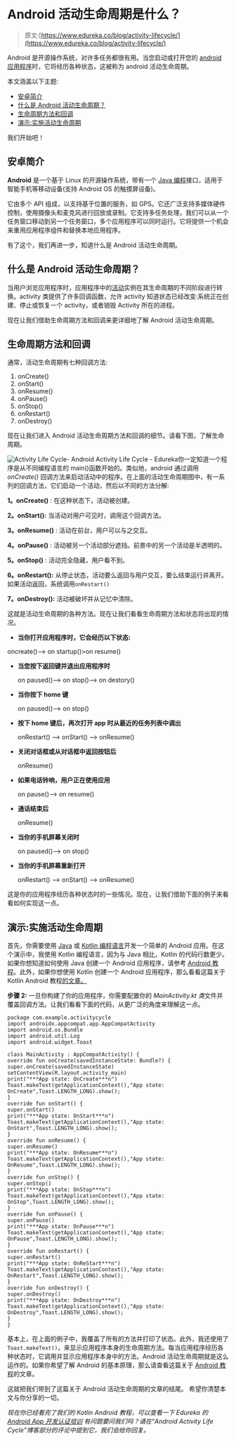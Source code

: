 # Android 活动生命周期是什么？

> 原文:[https://www.edureka.co/blog/activity-lifecycle/](https://www.edureka.co/blog/activity-lifecycle/)

Android 是开源操作系统，对许多任务都很有用。当您启动或打开您的 [android 应用程序](https://www.edureka.co/blog/android-tutorial/)时，它将经历各种状态，这被称为 android 活动生命周期。

本文涵盖以下主题:

*   [安卓简介](#IntroductiontoAndroid)
*   [什么是 Android 活动生命周期？](#WhatisAndroidActivityLifeCycle?)
*   [生命周期方法和回调](#LifeCycleMethodsandCallbacks)
*   [演示:实施活动生命周期](#Demo)

我们开始吧！

## **安卓简介**

**Android** 是一个基于 Linux 的开源操作系统，带有一个 [Java 编程](https://www.edureka.co/blog/java-tutorial/)接口，适用于智能手机等移动设备(支持 Android OS 的触摸屏设备)。

它由多个 API 组成，以支持基于位置的服务，如 GPS。它还广泛支持多媒体硬件控制，使用摄像头和麦克风进行回放或录制。它支持多任务处理，我们可以从一个任务窗口移动到另一个任务窗口，多个应用程序可以同时运行。它将提供一个机会来重用应用程序组件和替换本地应用程序。

有了这个，我们再进一步，知道什么是 Android 活动生命周期。

## **什么是 Android 活动生命周期？**

当用户浏览应用程序时，应用程序中的[活动](https://developer.android.com/reference/android/app/Activity.html)实例在其生命周期的不同阶段进行转换。activity 类提供了许多回调函数，允许 activity 知道状态已经改变:系统正在创建、停止或恢复一个 activity，或者销毁 Activity 所在的进程。

现在让我们借助生命周期方法和回调来更详细地了解 Android 活动生命周期。

## **生命周期方法和回调**

通常，活动生命周期有七种回调方法:

1.  onCreate()
2.  onStart()
3.  onResume()
4.  onPause()
5.  onStop()
6.  onRestart()
7.  onDestroy()

现在让我们进入 Android 活动生命周期方法和回调的细节。请看下图，了解生命周期。

![Activity Life Cycle- Android Activity Life Cycle - Edureka](../Images/8e3f8e1a6e143f22a34b3df22c696c5c.png)你一定知道一个程序是从不同编程语言的 main()函数开始的。类似地，android 通过调用 *onCreate()* 回调方法来启动活动中的程序。在上面的活动生命周期图中，有一系列的回调方法，它们启动一个活动，然后以不同的方法分解:

**1。onCreate()** : 在这种状态下，活动被创建。

**2。onStart():** 当活动对用户可见时，调用这个回调方法。

**3。onResume()** : 活动在前台，用户可以与之交互。

**4。onPause()** : 活动被另一个活动部分遮挡。前景中的另一个活动是半透明的。

**5。onStop()** : 活动完全隐藏，用户看不到。

**6。onRestart():** 从停止状态，活动要么返回与用户交互，要么结束运行并离开。如果活动返回，系统调用`onRestart()`

**7。onDestroy():** 活动被破坏并从记忆中清除。

这就是活动生命周期的各种方法。现在让我们看看生命周期方法和状态将出现的情况。

*   **当你打开应用程序时，它会经历以下状态:**

oncreate()–> on startup()>on resume()

*   **当您按下返回键并退出应用程序时**

    on paused()—> on stop()–> on destory()

*   **当你按下 home 键**

    on paused()–> on stop()

*   **按下 home 键后，再次打开 app 时从最近的任务列表中调出**

    onRestart() –> onStart() –> onResume()

*   **关闭对话框或从对话框中返回按钮后**

    onResume()

*   **如果电话铃响，用户正在使用应用**

    on pause()–> on resume()

*   **通话结束后**

    onResume()

*   **当你的手机屏幕关闭时**

    on paused()–> on stop()

*   **当你的手机屏幕重新打开**

    onRestart() –> onStart() –> onResume()

这是你的应用程序经历各种状态时的一些情况。现在，让我们借助下面的例子来看看如何实现这一点。

## **演示:实施活动生命周期**

首先，你需要使用 [Java](https://www.edureka.co/blog/what-is-java/) 或 [Kotlin 编程语言](https://www.edureka.co/blog/kotlin-programming-language/)开发一个简单的 Android 应用。在这个演示中，我使用 Kotlin 编程语言，因为与 Java 相比，Kotlin 的代码行数更少。如果你想知道如何使用 Java 创建一个 Android 应用程序，请参考 [Android 教程](https://www.edureka.co/blog/android-tutorial)。此外，如果你想使用 Kotlin 创建一个 Android 应用程序，那么看看这篇关于 Kotlin Android 教程[的文章。](https://www.edureka.co/blog/kotlin-android-tutorial/)

**步骤 2:** 一旦你构建了你的应用程序，你需要配置你的 *MainActivity.kt 类*文件并覆盖回调方法。让我们看看下面的代码，从更广泛的角度来理解这一点。

```
package com.example.activitycycle
import androidx.appcompat.app.AppCompatActivity
import android.os.Bundle
import android.util.Log
import android.widget.Toast

class MainActivity : AppCompatActivity() {
override fun onCreate(savedInstanceState: Bundle?) {
super.onCreate(savedInstanceState)
setContentView(R.layout.activity_main)
print("***App state: OnCreate***n")
Toast.makeText(getApplicationContext(),"App state: OnCreate",Toast.LENGTH_LONG).show();
}
override fun onStart() {
super.onStart()
print("***App state: OnStart***n")
Toast.makeText(getApplicationContext(),"App state: OnStart",Toast.LENGTH_LONG).show();
}
override fun onResume() {
super.onResume()
print("***App state: OnResume***n")
Toast.makeText(getApplicationContext(),"App state: OnResume",Toast.LENGTH_LONG).show();
}
override fun onStop() {
super.onStop()
print("***App state: OnStop***n")
Toast.makeText(getApplicationContext(),"App state: OnStop",Toast.LENGTH_LONG).show();
}
override fun onPause() {
super.onPause()
print("***App state: OnPause***n")
Toast.makeText(getApplicationContext(),"App state: OnPause",Toast.LENGTH_LONG).show();
}
override fun onRestart() {
super.onRestart()
print("***App state: OnReStart***n")
Toast.makeText(getApplicationContext(),"App state: OnRestart",Toast.LENGTH_LONG).show();
}
override fun onDestroy() {
super.onDestroy()
print("***App state: OnDestroy***n")
Toast.makeText(getApplicationContext(),"App state: OnDestroy",Toast.LENGTH_LONG).show();
}
}
```

基本上，在上面的例子中，我覆盖了所有的方法并打印了状态。此外，我还使用了 `Toast.makeText()`，来显示应用程序本身的生命周期方法。每当应用程序经历各种状态时，它调用并显示应用程序本身中的方法。Android 活动生命周期就是这么运作的。如果你希望了解 Android 的基本原理，那么请查看这篇关于  [Android 教程](https://www.edureka.co/blog/android-tutorial)的文章。

这就把我们带到了这篇关于 Android 活动生命周期的文章的结尾。 希望你清楚本文与你分享的一切。

*现在你已经看完了我们的 Kotlin Android 教程，可以查看一下 Edureka 的  [Android App 开发认证培训](https://www.edureka.co/android-development-certification-course)* *有问题要问我们吗？请在“Android Activity Life Cycle”博客部分的评论中提到它，我们会给你回复。*